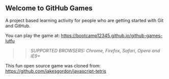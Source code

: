 ## Welcome to GitHub Games

A project based learning activity for people who are getting started with Git and GitHub.

You can play the game at: https://bootcamp12345.github.io/github-games-lutfu

>> _*SUPPORTED BROWSERS*: Chrome, Firefox, Safari, Opera and IE9+_

This fun open source game was cloned from: https://github.com/jakesgordon/javascript-tetris
